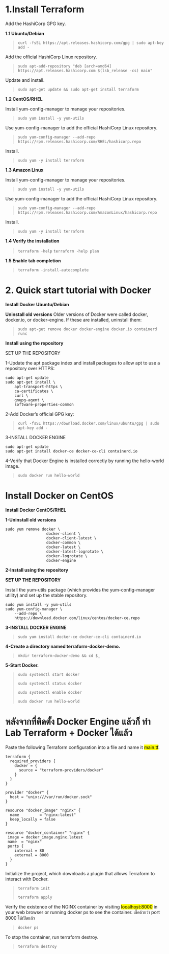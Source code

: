 # 1.Install Terraform

Add the HashiCorp GPG key.

**1.1 Ubuntu/Debian**
> `curl -fsSL https://apt.releases.hashicorp.com/gpg | sudo apt-key add -`

Add the official HashiCorp Linux repository.
> `sudo apt-add-repository "deb [arch=amd64] https://apt.releases.hashicorp.com $(lsb_release -cs) main"`

Update and install.
> `sudo apt-get update && sudo apt-get install terraform`

**1.2 CentOS/RHEL**

Install yum-config-manager to manage your repositories.
>`sudo yum install -y yum-utils`

Use yum-config-manager to add the official HashiCorp Linux repository.
> `sudo yum-config-manager --add-repo https://rpm.releases.hashicorp.com/RHEL/hashicorp.repo`

Install.
> `sudo yum -y install terraform`

**1.3 Amazon Linux**

Install yum-config-manager to manage your repositories.
>`sudo yum install -y yum-utils`

Use yum-config-manager to add the official HashiCorp Linux repository.
> `sudo yum-config-manager --add-repo https://rpm.releases.hashicorp.com/AmazonLinux/hashicorp.repo`

Install.
> `sudo yum -y install terraform`

**1.4 Verify the installation**
> `terraform -help`
> `terraform -help plan`

**1.5 Enable tab completion**
> `terraform -install-autocomplete`


# 2. Quick start tutorial with Docker
**Install Docker Ubuntu/Debian**

**Uninstall old versions**
Older versions of Docker were called docker, docker.io, or docker-engine. If these are installed, uninstall them:
> `sudo apt-get remove docker docker-engine docker.io containerd runc`

**Install using the repository**

SET UP THE REPOSITORY

1-Update the apt package index and install packages to allow apt to use a repository over HTTPS:
```
sudo apt-get update
sudo apt-get install \
    apt-transport-https \
    ca-certificates \
    curl \
    gnupg-agent \
    software-properties-common
```
2-Add Docker’s official GPG key:
> `curl -fsSL https://download.docker.com/linux/ubuntu/gpg | sudo apt-key add -`

3-INSTALL DOCKER ENGINE
```
sudo apt-get update
sudo apt-get install docker-ce docker-ce-cli containerd.io
```
4-Verify that Docker Engine is installed correctly by running the hello-world image.
> `sudo docker run hello-world`

# Install Docker on CentOS
**Install Docker CentOS/RHEL**

**1-Uninstall old versions**
```
sudo yum remove docker \
                  docker-client \
                  docker-client-latest \
                  docker-common \
                  docker-latest \
                  docker-latest-logrotate \
                  docker-logrotate \
                  docker-engine
```
**2-Install using the repository**

**SET UP THE REPOSITORY**

Install the yum-utils package (which provides the yum-config-manager utility) and set up the stable repository.

```
sudo yum install -y yum-utils
sudo yum-config-manager \
    --add-repo \
    https://download.docker.com/linux/centos/docker-ce.repo
```
**3-INSTALL DOCKER ENGINE**
> `sudo yum install docker-ce docker-ce-cli containerd.io`

**4-Create a directory named terraform-docker-demo.**
> `mkdir terraform-docker-demo && cd $_`

**5-Start Docker.**
> `sudo systemctl start docker`
> 
> `sudo systemctl status docker`
> 
> `sudo systemctl enable docker`
> 
> `sudo docker run hello-world`

# หลังจากที่ติดตั้ง Docker Engine แล้วก็ ทำ Lab Terraform + Docker ได้แล้ว

Paste the following Terraform configuration into a file and name it <mark>main.tf</mark>.

```
terraform {
  required_providers {
    docker = {
      source = "terraform-providers/docker"
    }
  }
}

provider "docker" {
  host = "unix:///var/run/docker.sock"
}

resource "docker_image" "nginx" {
  name         = "nginx:latest"
  keep_locally = false
}

resource "docker_container" "nginx" {
 image = docker_image.nginx.latest
 name  = "nginx"
 ports {
    internal = 80
    external = 8000
  }
}

```

Initialize the project, which downloads a plugin that allows Terraform to interact with Docker.
> `terraform init`
>
> `terraform apply`

Verify the existence of the NGINX container by visiting <mark>localhost:8000</mark> in your web browser or running docker ps to see the container.
เช็คด้วยว่า port 8000 ได้เปิดแล้ว

> `docker ps`

To stop the container, run terraform destroy.

> `terraform destroy`
